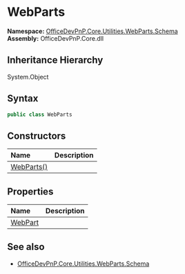 # WebParts
<summary></summary>  

**Namespace:** [OfficeDevPnP.Core.Utilities.WebParts.Schema](OfficeDevPnP.Core.Utilities.WebParts.Schema.md)  
**Assembly:** OfficeDevPnP.Core.dll  
## Inheritance Hierarchy
System.Object  

## Syntax
```C#
public class WebParts
```
## Constructors
|**Name**|**Description**|
|:-----|:-----|
| [WebParts()](OfficeDevPnP.Core.Utilities.WebParts.Schema.WebParts.ctor1.md) | <summary></summary>
## Properties
|**Name**|**Description**|
|:-----|:-----|
| [WebPart](OfficeDevPnP.Core.Utilities.WebParts.Schema.WebParts.WebPart.md) | <summary></summary>
## See also
- [OfficeDevPnP.Core.Utilities.WebParts.Schema](OfficeDevPnP.Core.Utilities.WebParts.Schema.md)
